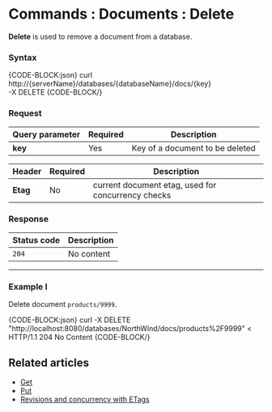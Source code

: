 # Commands : Documents : Delete

**Delete** is used to remove a document from a database.

### Syntax

{CODE-BLOCK:json}
 curl \
	http://{serverName}/databases/{databaseName}/docs/{key} \
	-X DELETE
{CODE-BLOCK/}

### Request

| Query parameter | Required | Description |
| ------------- | -- | ---- |
| **key** | Yes | Key of a document to be deleted |

| Header | Required | Description |
| --------| ------- | --- |
| **Etag** | No |  current document etag, used for concurrency checks |

### Response

| Status code | Description |
| ----------- | - |
| `204` | No content |

<hr />

### Example I

Delete document `products/9999`.

{CODE-BLOCK:json}
curl -X DELETE "http://localhost:8080/databases/NorthWind/docs/products%2F9999" 
< HTTP/1.1 204 No Content
{CODE-BLOCK/}


## Related articles

- [Get](../../../client-api/commands/documents/get)  
- [Put](../../../client-api/commands/documents/put)  
- [Revisions and concurrency with ETags](../../../client-api/concurrency/revisions-and-concurrency-with-etags)   